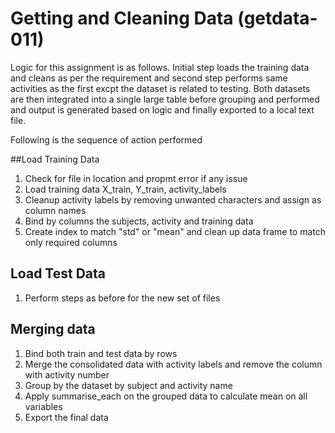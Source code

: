 Getting and Cleaning Data (getdata-011)
===================

Logic for this assignment is as follows. Initial step loads the training data and cleans as per the requirement and second step performs same activities as the first excpt the dataset is related to testing. Both datasets are then integrated into a single large table before grouping and performed and output is generated based on logic and finally exported to a local text file.

Following is the sequence of action performed

##Load Training Data
1. Check for file in location and propmt error if any issue
2. Load training data X_train, Y_train, activity_labels
3. Cleanup activity labels by removing unwanted characters and assign as column names 
4. Bind by columns the subjects, activity and training data
5. Create index to match "std" or "mean" and clean up data frame to match only required columns

## Load Test Data
1. Perform steps as before for the new set of files

## Merging data
1. Bind both train and test data by rows
2. Merge the consolidated data with activity labels and remove the column with activity number
3. Group by the dataset by subject and activity name
4. Apply summarise_each on the grouped data to calculate mean on all variables
5. Export the final data

